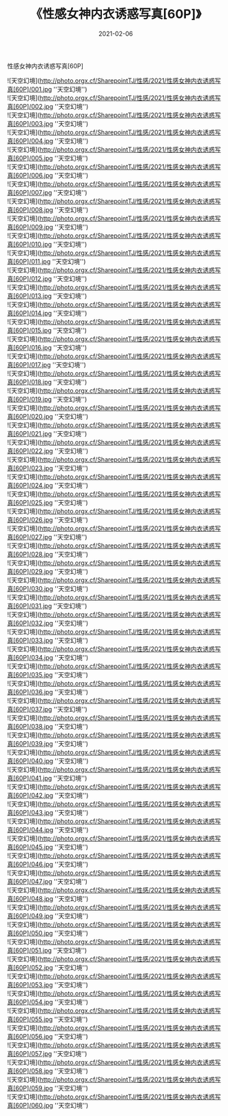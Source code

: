 ﻿---
layout: post
title:  《性感女神内衣诱惑写真[60P]》
date:   2021-02-06
img: http://photo.orgx.cf/SharepointTJ/性感/2021/性感女神内衣诱惑写真[60P]/000.jpg
categories: [美女, 性感, 泳衣]
---

性感女神内衣诱惑写真[60P]



![天空幻境](http://photo.orgx.cf/SharepointTJ/性感/2021/性感女神内衣诱惑写真[60P]/001.jpg ''天空幻境'') <br>
![天空幻境](http://photo.orgx.cf/SharepointTJ/性感/2021/性感女神内衣诱惑写真[60P]/002.jpg ''天空幻境'') <br>
![天空幻境](http://photo.orgx.cf/SharepointTJ/性感/2021/性感女神内衣诱惑写真[60P]/003.jpg ''天空幻境'') <br>
![天空幻境](http://photo.orgx.cf/SharepointTJ/性感/2021/性感女神内衣诱惑写真[60P]/004.jpg ''天空幻境'') <br>
![天空幻境](http://photo.orgx.cf/SharepointTJ/性感/2021/性感女神内衣诱惑写真[60P]/005.jpg ''天空幻境'') <br>
![天空幻境](http://photo.orgx.cf/SharepointTJ/性感/2021/性感女神内衣诱惑写真[60P]/006.jpg ''天空幻境'') <br>
![天空幻境](http://photo.orgx.cf/SharepointTJ/性感/2021/性感女神内衣诱惑写真[60P]/007.jpg ''天空幻境'') <br>
![天空幻境](http://photo.orgx.cf/SharepointTJ/性感/2021/性感女神内衣诱惑写真[60P]/008.jpg ''天空幻境'') <br>
![天空幻境](http://photo.orgx.cf/SharepointTJ/性感/2021/性感女神内衣诱惑写真[60P]/009.jpg ''天空幻境'') <br>
![天空幻境](http://photo.orgx.cf/SharepointTJ/性感/2021/性感女神内衣诱惑写真[60P]/010.jpg ''天空幻境'') <br>
![天空幻境](http://photo.orgx.cf/SharepointTJ/性感/2021/性感女神内衣诱惑写真[60P]/011.jpg ''天空幻境'') <br>
![天空幻境](http://photo.orgx.cf/SharepointTJ/性感/2021/性感女神内衣诱惑写真[60P]/012.jpg ''天空幻境'') <br>
![天空幻境](http://photo.orgx.cf/SharepointTJ/性感/2021/性感女神内衣诱惑写真[60P]/013.jpg ''天空幻境'') <br>
![天空幻境](http://photo.orgx.cf/SharepointTJ/性感/2021/性感女神内衣诱惑写真[60P]/014.jpg ''天空幻境'') <br>
![天空幻境](http://photo.orgx.cf/SharepointTJ/性感/2021/性感女神内衣诱惑写真[60P]/015.jpg ''天空幻境'') <br>
![天空幻境](http://photo.orgx.cf/SharepointTJ/性感/2021/性感女神内衣诱惑写真[60P]/016.jpg ''天空幻境'') <br>
![天空幻境](http://photo.orgx.cf/SharepointTJ/性感/2021/性感女神内衣诱惑写真[60P]/017.jpg ''天空幻境'') <br>
![天空幻境](http://photo.orgx.cf/SharepointTJ/性感/2021/性感女神内衣诱惑写真[60P]/018.jpg ''天空幻境'') <br>
![天空幻境](http://photo.orgx.cf/SharepointTJ/性感/2021/性感女神内衣诱惑写真[60P]/019.jpg ''天空幻境'') <br>
![天空幻境](http://photo.orgx.cf/SharepointTJ/性感/2021/性感女神内衣诱惑写真[60P]/020.jpg ''天空幻境'') <br>
![天空幻境](http://photo.orgx.cf/SharepointTJ/性感/2021/性感女神内衣诱惑写真[60P]/021.jpg ''天空幻境'') <br>
![天空幻境](http://photo.orgx.cf/SharepointTJ/性感/2021/性感女神内衣诱惑写真[60P]/022.jpg ''天空幻境'') <br>
![天空幻境](http://photo.orgx.cf/SharepointTJ/性感/2021/性感女神内衣诱惑写真[60P]/023.jpg ''天空幻境'') <br>
![天空幻境](http://photo.orgx.cf/SharepointTJ/性感/2021/性感女神内衣诱惑写真[60P]/024.jpg ''天空幻境'') <br>
![天空幻境](http://photo.orgx.cf/SharepointTJ/性感/2021/性感女神内衣诱惑写真[60P]/025.jpg ''天空幻境'') <br>
![天空幻境](http://photo.orgx.cf/SharepointTJ/性感/2021/性感女神内衣诱惑写真[60P]/026.jpg ''天空幻境'') <br>
![天空幻境](http://photo.orgx.cf/SharepointTJ/性感/2021/性感女神内衣诱惑写真[60P]/027.jpg ''天空幻境'') <br>
![天空幻境](http://photo.orgx.cf/SharepointTJ/性感/2021/性感女神内衣诱惑写真[60P]/028.jpg ''天空幻境'') <br>
![天空幻境](http://photo.orgx.cf/SharepointTJ/性感/2021/性感女神内衣诱惑写真[60P]/029.jpg ''天空幻境'') <br>
![天空幻境](http://photo.orgx.cf/SharepointTJ/性感/2021/性感女神内衣诱惑写真[60P]/030.jpg ''天空幻境'') <br>
![天空幻境](http://photo.orgx.cf/SharepointTJ/性感/2021/性感女神内衣诱惑写真[60P]/031.jpg ''天空幻境'') <br>
![天空幻境](http://photo.orgx.cf/SharepointTJ/性感/2021/性感女神内衣诱惑写真[60P]/032.jpg ''天空幻境'') <br>
![天空幻境](http://photo.orgx.cf/SharepointTJ/性感/2021/性感女神内衣诱惑写真[60P]/033.jpg ''天空幻境'') <br>
![天空幻境](http://photo.orgx.cf/SharepointTJ/性感/2021/性感女神内衣诱惑写真[60P]/034.jpg ''天空幻境'') <br>
![天空幻境](http://photo.orgx.cf/SharepointTJ/性感/2021/性感女神内衣诱惑写真[60P]/035.jpg ''天空幻境'') <br>
![天空幻境](http://photo.orgx.cf/SharepointTJ/性感/2021/性感女神内衣诱惑写真[60P]/036.jpg ''天空幻境'') <br>
![天空幻境](http://photo.orgx.cf/SharepointTJ/性感/2021/性感女神内衣诱惑写真[60P]/037.jpg ''天空幻境'') <br>
![天空幻境](http://photo.orgx.cf/SharepointTJ/性感/2021/性感女神内衣诱惑写真[60P]/038.jpg ''天空幻境'') <br>
![天空幻境](http://photo.orgx.cf/SharepointTJ/性感/2021/性感女神内衣诱惑写真[60P]/039.jpg ''天空幻境'') <br>
![天空幻境](http://photo.orgx.cf/SharepointTJ/性感/2021/性感女神内衣诱惑写真[60P]/040.jpg ''天空幻境'') <br>
![天空幻境](http://photo.orgx.cf/SharepointTJ/性感/2021/性感女神内衣诱惑写真[60P]/041.jpg ''天空幻境'') <br>
![天空幻境](http://photo.orgx.cf/SharepointTJ/性感/2021/性感女神内衣诱惑写真[60P]/042.jpg ''天空幻境'') <br>
![天空幻境](http://photo.orgx.cf/SharepointTJ/性感/2021/性感女神内衣诱惑写真[60P]/043.jpg ''天空幻境'') <br>
![天空幻境](http://photo.orgx.cf/SharepointTJ/性感/2021/性感女神内衣诱惑写真[60P]/044.jpg ''天空幻境'') <br>
![天空幻境](http://photo.orgx.cf/SharepointTJ/性感/2021/性感女神内衣诱惑写真[60P]/045.jpg ''天空幻境'') <br>
![天空幻境](http://photo.orgx.cf/SharepointTJ/性感/2021/性感女神内衣诱惑写真[60P]/046.jpg ''天空幻境'') <br>
![天空幻境](http://photo.orgx.cf/SharepointTJ/性感/2021/性感女神内衣诱惑写真[60P]/047.jpg ''天空幻境'') <br>
![天空幻境](http://photo.orgx.cf/SharepointTJ/性感/2021/性感女神内衣诱惑写真[60P]/048.jpg ''天空幻境'') <br>
![天空幻境](http://photo.orgx.cf/SharepointTJ/性感/2021/性感女神内衣诱惑写真[60P]/049.jpg ''天空幻境'') <br>
![天空幻境](http://photo.orgx.cf/SharepointTJ/性感/2021/性感女神内衣诱惑写真[60P]/050.jpg ''天空幻境'') <br>
![天空幻境](http://photo.orgx.cf/SharepointTJ/性感/2021/性感女神内衣诱惑写真[60P]/051.jpg ''天空幻境'') <br>
![天空幻境](http://photo.orgx.cf/SharepointTJ/性感/2021/性感女神内衣诱惑写真[60P]/052.jpg ''天空幻境'') <br>
![天空幻境](http://photo.orgx.cf/SharepointTJ/性感/2021/性感女神内衣诱惑写真[60P]/053.jpg ''天空幻境'') <br>
![天空幻境](http://photo.orgx.cf/SharepointTJ/性感/2021/性感女神内衣诱惑写真[60P]/054.jpg ''天空幻境'') <br>
![天空幻境](http://photo.orgx.cf/SharepointTJ/性感/2021/性感女神内衣诱惑写真[60P]/055.jpg ''天空幻境'') <br>
![天空幻境](http://photo.orgx.cf/SharepointTJ/性感/2021/性感女神内衣诱惑写真[60P]/056.jpg ''天空幻境'') <br>
![天空幻境](http://photo.orgx.cf/SharepointTJ/性感/2021/性感女神内衣诱惑写真[60P]/057.jpg ''天空幻境'') <br>
![天空幻境](http://photo.orgx.cf/SharepointTJ/性感/2021/性感女神内衣诱惑写真[60P]/058.jpg ''天空幻境'') <br>
![天空幻境](http://photo.orgx.cf/SharepointTJ/性感/2021/性感女神内衣诱惑写真[60P]/059.jpg ''天空幻境'') <br>
![天空幻境](http://photo.orgx.cf/SharepointTJ/性感/2021/性感女神内衣诱惑写真[60P]/060.jpg ''天空幻境'') <br>